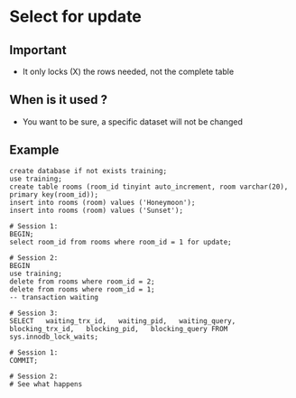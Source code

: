 # Select for update

## Important 

  * It only locks (X) the rows needed, not the complete table 


## When is it used ? 

  * You want to be sure, a specific dataset will not be changed 

## Example 
```
create database if not exists training;
use training;
create table rooms (room_id tinyint auto_increment, room varchar(20), primary key(room_id));
insert into rooms (room) values ('Honeymoon');
insert into rooms (room) values ('Sunset');

# Session 1:
BEGIN;
select room_id from rooms where room_id = 1 for update;

# Session 2: 
BEGIN 
use training;
delete from rooms where room_id = 2;
delete from rooms where room_id = 1;
-- transaction waiting 

# Session 3:
SELECT   waiting_trx_id,   waiting_pid,   waiting_query,   blocking_trx_id,   blocking_pid,   blocking_query FROM sys.innodb_lock_waits;

# Session 1:
COMMIT;

# Session 2:
# See what happens 





```
